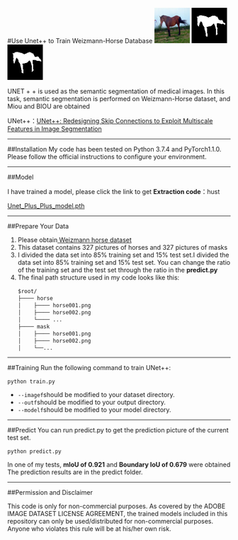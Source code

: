 #Use Unet++ to Train Weizmann-Horse Database
![origin](./predict/1_origin.png )    ![mask](./predict/1_mask.png )      ![predict](./predict/1_predict.png )

UNET + + is used as the semantic segmentation of medical images. In this task, semantic segmentation is performed on Weizmann-Horse dataset, and Miou and BIOU are obtained


UNet++：[UNet++: Redesigning Skip Connections to Exploit Multiscale Features in Image Segmentation](https://ieeexplore-ieee-org-s.lib.hust.edu.cn/document/8932614 )

***

##Installation
My code has been tested on Python 3.7.4 and PyTorch1.1.0. Please follow the official instructions to configure your environment. 

***

##Model

I have trained a model, please click the link to get
**Extraction code**：hust

[Unet_Plus_Plus_model.pth](https://pan.baidu.com/s/14PdvvrAziTk_G1m26RvaXQ )



***
##Prepare Your Data
1. Please obtain[ Weizmann horse dataset](https://www.kaggle.com/datasets/ztaihong/weizmann-horse-database/metadata )
2. This dataset contains 327 pictures of horses and 327 pictures of masks
3. I divided the data set into 85% training set and 15% test set.I divided the data set into 85% training set and 15% test set. You can change the ratio of the training set and the test set through the ratio in the **predict.py**
4. The final path structure used in my code looks like this:
    ```
    $root/
    ├──── horse
    │    ├──── horse001.png
    │    ├──── horse002.png
    │    └──── ...
    ├──── mask
    │    ├──── horse001.png
    │    ├──── horse002.png
    │    └──...
    ```
***
##Training
Run the following command to train UNet++:
```
python train.py
```
-   `--imagef`should be modified to your dataset directory.
-   `--outf`should be modified to your output directory.
-   `--modelf`should be modified to your model directory.

***
##Predict
You can run predict.py to get the prediction picture of the current test set.
```
python predict.py
```
In one of my tests, **mIoU of 0.921** and **Boundary IoU of 0.679** were obtained
The prediction results are in the predict folder.

***

##Permission and Disclaimer

This code is only for non-commercial purposes. As covered by the ADOBE IMAGE DATASET LICENSE AGREEMENT, the trained models included in this repository can only be used/distributed for non-commercial purposes. Anyone who violates this rule will be at his/her own risk.